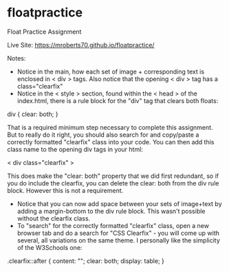 # floatpractice
Float Practice Assignment

Live Site: https://mroberts70.github.io/floatpractice/

Notes:

- Notice in the main, how each set of image + corresponding text is enclosed in < div > tags. Also notice that the opening < div > tag has a class="clearfix"
- Notice in the < style > section, found within the < head > of the index.html, there is a rule block for the "div" tag that clears both floats:

div {
     clear: both;
}

That is a required minimum step necessary to complete this assignment. But to really do it right, you should also search for and copy/paste a correctly formatted "clearfix" class into your code. You can then add this class name to the opening div tags in your html:

< div class="clearfix" >

This does make the "clear: both" property that we did first redundant, so if you do include the clearfix, you can delete the clear: both from the div rule block. However this is not a requirement. 

- Notice that you can now add space between your sets of image+text by adding a margin-bottom to the div rule block. This wasn't possible without the clearfix class. 
- To "search" for the correctly formatted "clearfix" class, open a new browser tab and do a search for "CSS Clearfix" - you will come up with several, all variations on the same theme. I personally like the simplicity of the W3Schools one:

.clearfix::after {
  content: "";
  clear: both;
  display: table;
}
